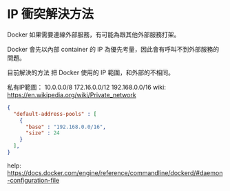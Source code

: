 # IP 衝突解決方法

Docker 如果需要連線外部服務，有可能為跟其他外部服務打架。

Docker 會先以內部 container 的 IP 為優先考量，因此會有呼叫不到外部服務的問題。

目前解決的方法 把 Docker 使用的 IP 範圍，和外部的不相同。

私有IP範圍： 10.0.0.0/8 172.16.0.0/12 192.168.0.0/16
wiki: https://en.wikipedia.org/wiki/Private_network

```JSON
{
  "default-address-pools" : [
    {
      "base" : "192.168.0.0/16",
      "size" : 24
    }
  ],
}
```
help: https://docs.docker.com/engine/reference/commandline/dockerd/#daemon-configuration-file
